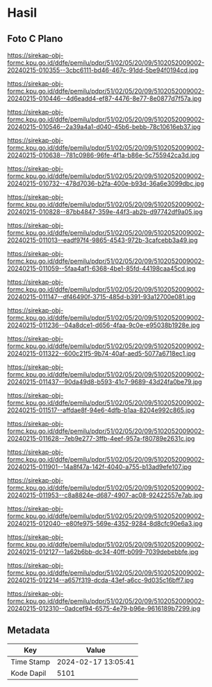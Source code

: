 # Hasil

## Foto C Plano

https://sirekap-obj-formc.kpu.go.id/ddfe/pemilu/pdpr/51/02/05/20/09/5102052009002-20240215-010355--3cbc6111-bd46-467c-91dd-5be94f0194cd.jpg

https://sirekap-obj-formc.kpu.go.id/ddfe/pemilu/pdpr/51/02/05/20/09/5102052009002-20240215-010446--4d6eadd4-ef87-4476-8e77-8e0877d7f57a.jpg

https://sirekap-obj-formc.kpu.go.id/ddfe/pemilu/pdpr/51/02/05/20/09/5102052009002-20240215-010546--2a39a4a1-d040-45b6-bebb-78c10616eb37.jpg

https://sirekap-obj-formc.kpu.go.id/ddfe/pemilu/pdpr/51/02/05/20/09/5102052009002-20240215-010638--781c0986-96fe-4f1a-b86e-5c755942ca3d.jpg

https://sirekap-obj-formc.kpu.go.id/ddfe/pemilu/pdpr/51/02/05/20/09/5102052009002-20240215-010732--478d7036-b2fa-400e-b93d-36a6e3099dbc.jpg

https://sirekap-obj-formc.kpu.go.id/ddfe/pemilu/pdpr/51/02/05/20/09/5102052009002-20240215-010828--87bb4847-359e-44f3-ab2b-d97742df9a05.jpg

https://sirekap-obj-formc.kpu.go.id/ddfe/pemilu/pdpr/51/02/05/20/09/5102052009002-20240215-011013--eadf97f4-9865-4543-972b-3cafcebb3a49.jpg

https://sirekap-obj-formc.kpu.go.id/ddfe/pemilu/pdpr/51/02/05/20/09/5102052009002-20240215-011059--5faa4af1-6368-4be1-85fd-44198caa45cd.jpg

https://sirekap-obj-formc.kpu.go.id/ddfe/pemilu/pdpr/51/02/05/20/09/5102052009002-20240215-011147--df46490f-3715-485d-b391-93a12700e081.jpg

https://sirekap-obj-formc.kpu.go.id/ddfe/pemilu/pdpr/51/02/05/20/09/5102052009002-20240215-011236--04a8dce1-d656-4faa-9c0e-e95038b1928e.jpg

https://sirekap-obj-formc.kpu.go.id/ddfe/pemilu/pdpr/51/02/05/20/09/5102052009002-20240215-011322--600c21f5-9b74-40af-aed5-5077a6718ec1.jpg

https://sirekap-obj-formc.kpu.go.id/ddfe/pemilu/pdpr/51/02/05/20/09/5102052009002-20240215-011437--90da49d8-b593-41c7-9689-43d24fa0be79.jpg

https://sirekap-obj-formc.kpu.go.id/ddfe/pemilu/pdpr/51/02/05/20/09/5102052009002-20240215-011517--affdae8f-94e6-4dfb-b1aa-8204e992c865.jpg

https://sirekap-obj-formc.kpu.go.id/ddfe/pemilu/pdpr/51/02/05/20/09/5102052009002-20240215-011628--7eb9e277-3ffb-4eef-957a-f80789e2631c.jpg

https://sirekap-obj-formc.kpu.go.id/ddfe/pemilu/pdpr/51/02/05/20/09/5102052009002-20240215-011901--14a8f47a-142f-4040-a755-b13ad9efe107.jpg

https://sirekap-obj-formc.kpu.go.id/ddfe/pemilu/pdpr/51/02/05/20/09/5102052009002-20240215-011953--c8a8824e-d687-4907-ac08-92422557e7ab.jpg

https://sirekap-obj-formc.kpu.go.id/ddfe/pemilu/pdpr/51/02/05/20/09/5102052009002-20240215-012040--e80fe975-569e-4352-9284-8d8cfc90e6a3.jpg

https://sirekap-obj-formc.kpu.go.id/ddfe/pemilu/pdpr/51/02/05/20/09/5102052009002-20240215-012127--1a62b6bb-dc34-40ff-b099-7039debebbfe.jpg

https://sirekap-obj-formc.kpu.go.id/ddfe/pemilu/pdpr/51/02/05/20/09/5102052009002-20240215-012214--a657f319-dcda-43ef-a6cc-9d035c16bff7.jpg

https://sirekap-obj-formc.kpu.go.id/ddfe/pemilu/pdpr/51/02/05/20/09/5102052009002-20240215-012310--0adcef94-6575-4e79-b96e-9616189b7299.jpg


## Metadata

| Key        | Value               |
| ---------- | ------------------- |
| Time Stamp | 2024-02-17 13:05:41 |
| Kode Dapil | 5101                |



